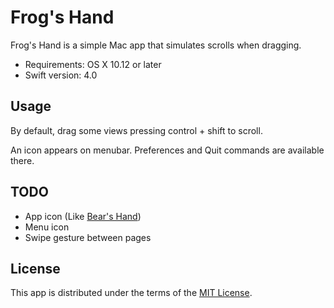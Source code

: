 # Frog's Hand

Frog's Hand is a simple Mac app that simulates scrolls when dragging.

- Requirements: OS X 10.12 or later
- Swift version: 4.0

## Usage

By default, drag some views pressing control + shift to scroll.

An icon appears on menubar. Preferences and Quit commands are available there.

## TODO

- App icon (Like [Bear's Hand](http://moments-studio.com/BearsHand/))
- Menu icon
- Swipe gesture between pages

## License

This app is distributed under the terms of the [MIT License](LICENSE).
